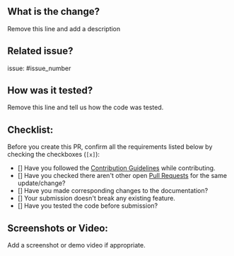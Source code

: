 ## What is the change?
Remove this line and add a description

## Related issue?
issue: #issue_number

## How was it tested?
Remove this line and tell us how the code was tested.

## Checklist:
Before you create this PR, confirm all the requirements listed below by checking the checkboxes (`[x]`):

- [] Have you followed the [Contribution Guidelines](https://github.com/ALPHAVIO/BlogSite/blob/master/CONTRIBUTING.md) while contributing.
- [] Have you checked there aren't other open [Pull Requests](https://github.com/ALPHAVIO/BlogSite/pulls) for the same update/change?
- [] Have you made corresponding changes to the documentation?
- [] Your submission doesn't break any existing feature.
- [] Have you tested the code before submission?

## Screenshots or Video:
Add a screenshot or demo video if appropriate.
